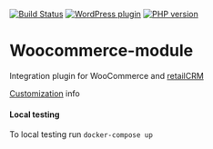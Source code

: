 [![Build Status](https://img.shields.io/travis/retailcrm/woocommerce-module/master.svg?style=flat-square)](https://travis-ci.org/retailcrm/woocommerce-module)
[![WordPress plugin](https://img.shields.io/wordpress/plugin/v/woo-retailcrm.svg?style=flat-square)](https://wordpress.org/plugins/woo-retailcrm/)
[![PHP version](https://img.shields.io/badge/PHP->=5.3-blue.svg?style=flat-square)](https://php.net/)

Woocommerce-module
==================

Integration plugin for WooCommerce and [retailCRM](http://retailcrm.ru)

[Customization](https://github.com/retailcrm/woocommerce-module/wiki/%D0%9A%D0%B0%D1%81%D1%82%D0%BE%D0%BC%D0%B8%D0%B7%D0%B0%D1%86%D0%B8%D1%8F-%D0%B8%D0%BD%D1%82%D0%B5%D0%B3%D1%80%D0%B0%D1%86%D0%B8%D0%BE%D0%BD%D0%BD%D0%BE%D0%B3%D0%BE-%D0%BF%D0%BB%D0%B0%D0%B3%D0%B8%D0%BD%D0%B0) info

#### Local testing

To local testing run `docker-compose up`
